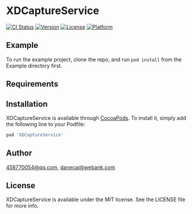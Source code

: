 # XDCaptureService

[![CI Status](http://img.shields.io/travis/458770054@qq.com/XDCaptureService.svg?style=flat)](https://travis-ci.org/458770054@qq.com/XDCaptureService)
[![Version](https://img.shields.io/cocoapods/v/XDCaptureService.svg?style=flat)](http://cocoapods.org/pods/XDCaptureService)
[![License](https://img.shields.io/cocoapods/l/XDCaptureService.svg?style=flat)](http://cocoapods.org/pods/XDCaptureService)
[![Platform](https://img.shields.io/cocoapods/p/XDCaptureService.svg?style=flat)](http://cocoapods.org/pods/XDCaptureService)

## Example

To run the example project, clone the repo, and run `pod install` from the Example directory first.

## Requirements

## Installation

XDCaptureService is available through [CocoaPods](http://cocoapods.org). To install
it, simply add the following line to your Podfile:

```ruby
pod 'XDCaptureService'
```

## Author

458770054@qq.com, danecai@webank.com

## License

XDCaptureService is available under the MIT license. See the LICENSE file for more info.
